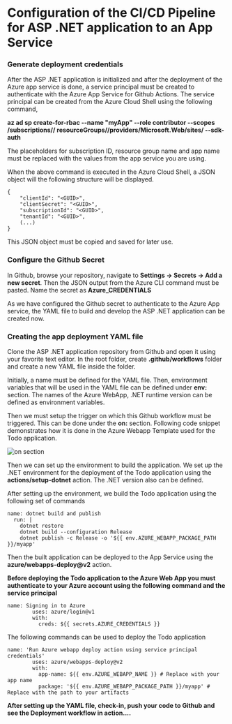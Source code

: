 # Configuration of the CI/CD Pipeline for ASP .NET application to an App Service

### Generate deployment credentials

After the ASP .NET application is initialized and after the deployment of the Azure app service is done, a service principal must be created to authenticate with the Azure App Service for Github Actions. The service principal can be created from the Azure Cloud Shell using the following command,

**az ad sp create-for-rbac --name "myApp" --role contributor --scopes /subscriptions/<subscription-id>/     resourceGroups/<group-name>/providers/Microsoft.Web/sites/<app-name> --sdk-auth**

The placeholders for subscription ID, resource group name and app name must be replaced with the values from the app service you are using.

When the above command is executed in the Azure Cloud Shell, a JSON object will the following structure will be displayed.

```
{
    "clientId": "<GUID>",
    "clientSecret": "<GUID>",
    "subscriptionId": "<GUID>",
    "tenantId": "<GUID>",
    (...)
}
```

This JSON object must be copied and saved for later use.

### Configure the Github Secret

In Github, browse your repository, navigate to **Settings -> Secrets -> Add a new secret**. Then the JSON output from the Azure CLI command must be pasted. Name the secret as **Azure_CREDENTIALS** 

As we have configured the Github secret to authenticate to the Azure App service, the YAML file to build and develop the ASP .NET application can be created now.

### Creating the app deployment YAML file

Clone the ASP .NET application repository from Github and open it using your favorite text editor. In the root folder, create **.github/workflows** folder and create a new YAML file inside the folder.

Initially, a name must be defined for the YAML file. Then, environment variables that will be used in the YAML file can be defined under **env:** section. The names of the Azure WebApp, .NET runtime version can be defined as environment variables.

Then we must setup the trigger on which this Github workflow must be triggered. This can be done under the **on:** section. Following code snippet demonstrates how it is done in the Azure Webapp Template used for the Todo application.

![on section](https://github.com/dilshan3/architecture.99x.io/blob/master/docs/kickstarters/azure-three-tier/on-app-service-deployment.png)

Then we can set up the environment to build the application. We set up the .NET environment for the deployment of the Todo application using the **actions/setup-dotnet** action. The .NET version also can be defined.

After setting up the environment, we build the Todo application using the following set of commands

```
name: dotnet build and publish
  run: |
    dotnet restore
    dotnet build --configuration Release
    dotnet publish -c Release -o '${{ env.AZURE_WEBAPP_PACKAGE_PATH }}/myapp' 
```

Then the built application can be deployed to the App Service using the **azure/webapps-deploy@v2** action. 

**Before deploying the Todo application to the Azure Web App you must authenticate to your Azure account using the following command and the service principal**

```
name: Signing in to Azure
        uses: azure/login@v1
        with:
          creds: ${{ secrets.AZURE_CREDENTIALS }}
```

The following commands can be used to deploy the Todo application

```
name: 'Run Azure webapp deploy action using service principal credentials'
        uses: azure/webapps-deploy@v2
        with: 
          app-name: ${{ env.AZURE_WEBAPP_NAME }} # Replace with your app name
          package: '${{ env.AZURE_WEBAPP_PACKAGE_PATH }}/myapp' # Replace with the path to your artifacts 
```

**After setting up the YAML file, check-in, push your code to Github and see the Deployment workflow in action....**